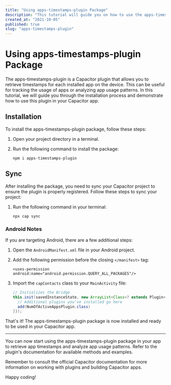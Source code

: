 ```yaml
---
title: "Using apps-timestamps-plugin Package"
description: "This tutorial will guide you on how to use the apps-timestamps-plugin package in your Capacitor app."
created_at: "2021-10-05"
published: true
slug: "apps-timestamps-plugin"
---
```


# Using apps-timestamps-plugin Package

The apps-timestamps-plugin is a Capacitor plugin that allows you to retrieve timestamps for each installed app on the device. This can be useful for tracking the usage of apps or analyzing app usage patterns. In this tutorial, we will guide you through the installation process and demonstrate how to use this plugin in your Capacitor app.

## Installation

To install the apps-timestamps-plugin package, follow these steps:

1. Open your project directory in a terminal.
2. Run the following command to install the package:

   ```
   npm i apps-timestamps-plugin
   ```

## Sync

After installing the package, you need to sync your Capacitor project to ensure the plugin is properly registered. Follow these steps to sync your project:

1. Run the following command in your terminal:

   ```
   npx cap sync
   ```

### Android Notes

If you are targeting Android, there are a few additional steps:

1. Open the `AndroidManifest.xml` file in your Android project.
2. Add the following permission before the closing `</manifest>` tag:

   ```
   <uses-permission android:name="android.permission.QUERY_ALL_PACKAGES"/>
   ```

3. Import the `capContacts` class to your `MainActivity` file:

   ```java
   // Initializes the Bridge
   this.init(savedInstanceState, new ArrayList<Class<? extends Plugin>>() {{
     // Additional plugins you've installed go here
     add(NumOfActiveAppsPlugin.class)
   }});
   ```

That's it! The apps-timestamps-plugin package is now installed and ready to be used in your Capacitor app.

---

You can now start using the apps-timestamps-plugin package in your app to retrieve app timestamps and analyze app usage patterns. Refer to the plugin's documentation for available methods and examples.

Remember to consult the official Capacitor documentation for more information on working with plugins and building Capacitor apps.

Happy coding!
